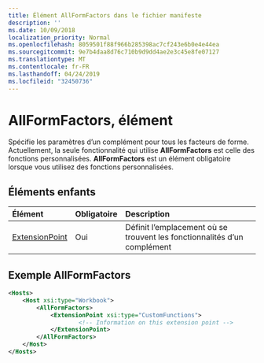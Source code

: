 ```yaml
---
title: Élément AllFormFactors dans le fichier manifeste
description: ''
ms.date: 10/09/2018
localization_priority: Normal
ms.openlocfilehash: 8059501f88f966b285398ac7cf243e6b0e4e44ea
ms.sourcegitcommit: 9e7b4daa8d76c710b9d9dd4ae2e3c45e8fe07127
ms.translationtype: MT
ms.contentlocale: fr-FR
ms.lasthandoff: 04/24/2019
ms.locfileid: "32450736"
---
```

# <a name="allformfactors-element"></a>AllFormFactors, élément

Spécifie les paramètres d’un complément pour tous les facteurs de forme. Actuellement, la seule fonctionnalité qui utilise **AllFormFactors** est celle des fonctions personnalisées. **AllFormFactors** est un élément obligatoire lorsque vous utilisez des fonctions personnalisées.

## <a name="child-elements"></a>Éléments enfants

|  Élément |  Obligatoire  |  Description  |
|:-----|:-----|:-----|
|  [ExtensionPoint](extensionpoint.md) |  Oui |  Définit l’emplacement où se trouvent les fonctionnalités d’un complément |

## <a name="allformfactors-example"></a>Exemple AllFormFactors

```xml
<Hosts>
    <Host xsi:type="Workbook">
        <AllFormFactors>
            <ExtensionPoint xsi:type="CustomFunctions">
                    <!-- Information on this extension point -->
            </ExtensionPoint>
        </AllFormFactors>
    </Host>
</Hosts>
```
